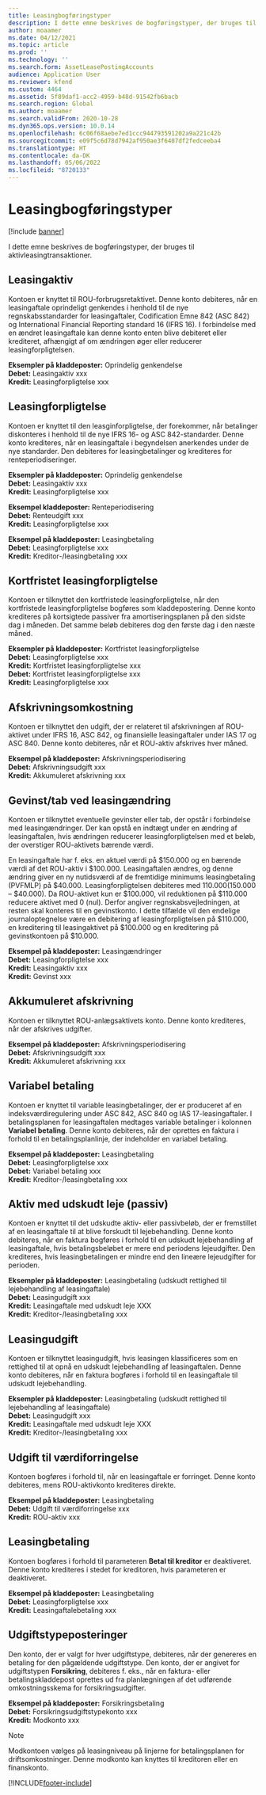 ```yaml
---
title: Leasingbogføringstyper
description: I dette emne beskrives de bogføringstyper, der bruges til aktivleasingtransaktioner.
author: moaamer
ms.date: 04/12/2021
ms.topic: article
ms.prod: ''
ms.technology: ''
ms.search.form: AssetLeasePostingAccounts
audience: Application User
ms.reviewer: kfend
ms.custom: 4464
ms.assetid: 5f89daf1-acc2-4959-b48d-91542fb6bacb
ms.search.region: Global
ms.author: moaamer
ms.search.validFrom: 2020-10-28
ms.dyn365.ops.version: 10.0.14
ms.openlocfilehash: 6c06f68aebe7ed1ccc944793591202a9a221c42b
ms.sourcegitcommit: e09f5c6d78d7942af950ae3f6407df2fedceeba4
ms.translationtype: HT
ms.contentlocale: da-DK
ms.lasthandoff: 05/06/2022
ms.locfileid: "8720133"
---
```

# <a name="lease-posting-types"></a>Leasingbogføringstyper

[!include [banner](../includes/banner.md)]

I dette emne beskrives de bogføringstyper, der bruges til aktivleasingtransaktioner.

## <a name="lease-asset"></a>Leasingaktiv

Kontoen er knyttet til ROU-forbrugsretaktivet. Denne konto debiteres, når en leasingaftale oprindeligt genkendes i henhold til de nye regnskabsstandarder for leasingaftaler, Codification Emne 842 (ASC 842) og International Financial Reporting standard 16 (IFRS 16). I forbindelse med en ændret leasingaftale kan denne konto enten blive debiteret eller krediteret, afhængigt af om ændringen øger eller reducerer leasingforpligtelsen.

**Eksempler på kladdeposter:** Oprindelig genkendelse<br>
**Debet:** Leasingaktiv xxx<br>
**Kredit:** Leasingforpligtelse xxx

## <a name="lease-liability"></a>Leasingforpligtelse

Kontoen er knyttet til den leasginforpligtelse, der forekommer, når betalinger diskonteres i henhold til de nye IFRS 16- og ASC 842-standarder. Denne konto krediteres, når en leasingaftale i begyndelsen anerkendes under de nye standarder. Den debiteres for leasingbetalinger og krediteres for renteperiodiseringer.

**Eksempler på kladdeposter:** Oprindelig genkendelse<br>
**Debet:** Leasingaktiv xxx<br>
**Kredit:** Leasingforpligtelse xxx

**Eksempel kladdeposter:** Renteperiodisering<br>
**Debet:** Renteudgift xxx<br>
**Kredit:** Leasingforpligtelse xxx

**Eksempel på kladdeposter:** Leasingbetaling<br>
**Debet:** Leasingforpligtelse xxx<br>
**Kredit:** Kreditor-/leasingbetaling xxx

## <a name="short-term-lease-liability"></a>Kortfristet leasingforpligtelse

Kontoen er tilknyttet den kortfristede leasingforpligtelse, når den kortfristede leasingforpligtelse bogføres som kladdepostering. Denne konto krediteres på kortsigtede passiver fra amortiseringsplanen på den sidste dag i måneden. Det samme beløb debiteres dog den første dag i den næste måned.

**Eksempler på kladdeposter:** Kortfristet leasingforpligtelse<br>
**Debet:** Leasingforpligtelse xxx<br>
**Kredit:** Kortfristet leasingforpligtelse xxx<br>
**Debet:** Kortfristet leasingforpligtelse xxx<br>
**Kredit:** Leasingforpligtelse xxx

## <a name="depreciation-expense"></a>Afskrivningsomkostning

Kontoen er tilknyttet den udgift, der er relateret til afskrivningen af ROU-aktivet under IFRS 16, ASC 842, og finansielle leasingaftaler under IAS 17 og ASC 840. Denne konto debiteres, når et ROU-aktiv afskrives hver måned.

**Eksempel på kladdeposter:** Afskrivningsperiodisering<br>
**Debet:** Afskrivningsudgift xxx<br>
**Kredit:** Akkumuleret afskrivning xxx

## <a name="gainloss-on-lease-modification"></a>Gevinst/tab ved leasingændring

Kontoen er tilknyttet eventuelle gevinster eller tab, der opstår i forbindelse med leasingændringer. Der kan opstå en indtægt under en ændring af leasingaftalen, hvis ændringen reducerer leasingforpligtelsen med et beløb, der overstiger ROU-aktivets bærende værdi.

En leasingaftale har f. eks. en aktuel værdi på $150.000 og en bærende værdi af det ROU-aktiv i $100.000. Leasingaftalen ændres, og denne ændring giver en ny nutidsværdi af de fremtidige minimums leasingbetaling (PVFMLP) på $40.000. Leasingforpligtelsen debiteres med $110.000 ($150.000 – $40.000). Da ROU-aktivet kun er $100.000, vil reduktionen på $110.000 reducere aktivet med 0 (nul). Derfor angiver regnskabsvejledningen, at resten skal konteres til en gevinstkonto. I dette tilfælde vil den endelige journaloptegnelse være en debitering af leasingforpligtelsen på $110.000, en kreditering til leasingaktivet på $100.000 og en kreditering på gevinstkontoen på $10.000.

**Eksempel på kladdeposter:** Leasingændringer<br>
**Debet:** Leasingforpligtelse xxx<br>
**Kredit:** Leasingaktiv xxx<br>
**Kredit:** Gevinst xxx

## <a name="accumulated-depreciation"></a>Akkumuleret afskrivning

Kontoen er tilknyttet ROU-anlægsaktivets konto. Denne konto krediteres, når der afskrives udgifter.

**Eksempel på kladdeposter:** Afskrivningsperiodisering<br>
**Debet:** Afskrivningsudgift xxx<br>
**Kredit:** Akkumuleret afskrivning xxx

## <a name="variable-payment"></a>Variabel betaling

Kontoen er knyttet til variable leasingbetalinger, der er produceret af en indeksværdiregulering under ASC 842, ASC 840 og IAS 17-leasingaftaler. I betalingsplanen for leasingaftalen medtages variable betalinger i kolonnen **Variabel betaling**. Denne konto debiteres, når der oprettes en faktura i forhold til en betalingsplanlinje, der indeholder en variabel betaling.

**Eksempel på kladdeposter:** Leasingbetaling<br>
**Debet:** Leasingforpligtelse xxx<br>
**Debet:** Variabel betaling xxx<br>
**Kredit:** Kreditor-/leasingbetaling xxx

## <a name="deferred-rent-asset-liability"></a>Aktiv med udskudt leje (passiv)

Kontoen er knyttet til det udskudte aktiv- eller passivbeløb, der er fremstillet af en leasingaftale til at blive forskudt til lejebehandling. Denne konto debiteres, når en faktura bogføres i forhold til en udskudt lejebehandling af leasingaftale, hvis betalingsbeløbet er mere end periodens lejeudgifter. Den krediteres, hvis leasingbetalingen er mindre end den lineære lejeudgifter for perioden.

**Eksempler på kladdeposter:** Leasingbetaling (udskudt rettighed til lejebehandling af leasingaftale)<br>
**Debet:** Leasingudgift xxx<br>
**Kredit:** Leasingaftale med udskudt leje XXX<br>
**Kredit:** Kreditor-/leasingbetaling xxx

## <a name="lease-expense"></a>Leasingudgift

Kontoen er tilknyttet leasingudgift, hvis leasingen klassificeres som en rettighed til at opnå en udskudt lejebehandling af leasingaftalen. Denne konto debiteres, når en faktura bogføres i forhold til en leasingaftale til udskudt lejebehandling.

**Eksempler på kladdeposter:** Leasingbetaling (udskudt rettighed til lejebehandling af leasingaftale)<br>
**Debet:** Leasingudgift xxx<br>
**Kredit:** Leasingaftale med udskudt leje XXX<br>
**Kredit:** Kreditor-/leasingbetaling xxx

## <a name="impairment-expense"></a>Udgift til værdiforringelse

Kontoen bogføres i forhold til, når en leasingaftale er forringet. Denne konto debiteres, mens ROU-aktivkonto krediteres direkte.

**Eksempel på kladdeposter:** Leasingbetaling<br>
**Debet:** Udgift til værdiforringelse xxx<br>
**Kredit:** ROU-aktiv xxx

## <a name="lease-payment"></a>Leasingbetaling

Kontoen bogføres i forhold til parameteren **Betal til kreditor** er deaktiveret. Denne konto krediteres i stedet for kreditoren, hvis parameteren er deaktiveret.

**Eksempel på kladdeposter:** Leasingbetaling<br>
**Debet:** Leasingforpligtelse xxx<br>
**Kredit:** Leasingaftalebetaling xxx

## <a name="expense-type-postings"></a>Udgiftstypeposteringer

Den konto, der er valgt for hver udgiftstype, debiteres, når der genereres en betaling for den pågældende udgiftstype. Den konto, der er angivet for udgiftstypen **Forsikring**, debiteres f. eks., når en faktura- eller betalingskladdepost oprettes ud fra planlægningen af det udførende omkostningsskema for forsikringsudgifter.

**Eksempel på kladdeposter:** Forsikringsbetaling<br>
**Debet:** Forsikringsudgiftstypekonto xxx<br>
**Kredit:** Modkonto xxx

> [!NOTE]
> Modkontoen vælges på leasingniveau på linjerne for betalingsplanen for driftsomkostninger. Denne modkonto kan knyttes til kreditoren eller en finanskonto.


[!INCLUDE[footer-include](../../includes/footer-banner.md)]
